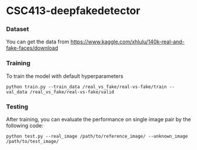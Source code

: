 # CSC413-deepfakedetector

### Dataset
You can get the data from https://www.kaggle.com/xhlulu/140k-real-and-fake-faces/download

### Training
To train the model with default hyperparameters
```
python train.py --train_data /real_vs_fake/real-vs-fake/train --val_data /real_vs_fake/real-vs-fake/valid
```

### Testing
After training, you can evaluate the performance on single image pair by the following code:
```
python test.py --real_image /path/to/reference_image/ --unknown_image /path/to/test_image/
```